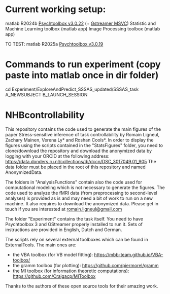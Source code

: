 # Current working setup:

matlab R2024b
[Psychtoolbox v3.0.22](http://psychtoolbox.org/download.html) (+ [Gstreamer MSVC](https://gstreamer.freedesktop.org/download/#windows))
Statistic and Machine Learning toolbox (matlab app)
Image Processing toolbox (matlab app)

TO TEST:
matlab R2025a
[Psychtoolbox v3.0.19](https://github.com/Psychtoolbox-3/Psychtoolbox-3/tree/3.0.19.17)

# Commands to run experiment (copy paste into matlab once in dir folder)

cd Experiment/ExploreAndPredict_SSSAS_updated/SSSAS_task
A_NEWSUBJECT
B_LAUNCH_SESSION

# NHBcontrollability

This repository contains the code used to generate the main figures of the paper Stress-sensitive inference of task controllability by Romain Ligneul, Zachary Mainen, Verena Ly* and Roshan Cools*.
In order to display the figures using the scripts contained in the "StatsFigures" folder, you need to clone/download the repository and download the anonymized data by logging with your ORCID at the following address: https://data.donders.ru.nl/collections/di/dccn/DSC_3017049.01_905
The data folder must be placed in the root of this repository and named AnonymizedData.

The folders in "AnalysisFunctions" contain also the code used for computational modeling which is not necessary to generate the figures. The code used to analyze the fMRI data (from preprocessing to second-level analyses) is provided as is and may need a bit of work to run on a new machine. It also requires to download the anonymized data. Please get in touch if you are interested at romain.ligneul@gmail.com

The folder "Experiment" contains the task itself. You need to have Psychtoolbox 3 and GStreamer properly installed to run it. Sets of instructions are provided in English, Dutch and German.

The scripts rely on several external toolboxes which can be found in ExternalTools. The main ones are:

- the VBA toolbox (for VB model fitting): https://mbb-team.github.io/VBA-toolbox/
- the gramm toolbox (for plotting): https://github.com/piermorel/gramm
- the MI toolbox (for information theoretic computations): https://github.com/Craigacp/MIToolbox

Thanks to the authors of these open source tools for their amazing work.

